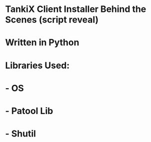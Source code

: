 # TankiX Client Installer Behind the Scenes (script reveal)
# Written in Python
# Libraries Used:
# - OS
# - Patool Lib
# - Shutil
